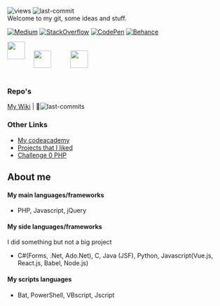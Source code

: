 
![views](https://visitor-badge.glitch.me/badge?page_id=78170.78170&left_color=black&right_color=gray)
![last-commit](https://img.shields.io/github/last-commit/78170/78170?color=%23000&label=Last%20Update%20Date&cacheSeconds=30)<br/>
Welcome to my git, some ideas and stuff.

[![Medium](https://img.shields.io/badge/medium-333?style=for-the-badge&logo=medium)](https://medium.com/@hiagosilverio)
[![StackOverflow](https://img.shields.io/badge/StackOverflow-333?style=for-the-badge&logo=stackoverflow)](https://stackoverflow.com/users/6745038/hiago-silv%c3%a9rio)
[![CodePen](https://img.shields.io/badge/CodePen-333?style=for-the-badge&logo=codepen)](https://codepen.io/codepen-silverio)
[![Behance](https://img.shields.io/badge/Behance-333?style=for-the-badge&logo=behance)](https://www.behance.net/beh4nce-silverio)

<div class="icons">
<img src="https://cdn.jsdelivr.net/gh/devicons/devicon/icons/html5/html5-original.svg" width="40px" style="float:left;">
<img src="https://cdn.jsdelivr.net/gh/devicons/devicon/icons/css3/css3-original.svg" width="40px" style="margin:20px;">
<img src="https://cdn.jsdelivr.net/gh/devicons/devicon/icons/javascript/javascript-original.svg" width="40px" style="margin:20px;">
</div>

[//]: # "![Top Langs](https://github-readme-stats.vercel.app/api/top-langs/?username=78170)](https://github.com/anuraghazra/github-readme-stats)"
[//]: # "[![Top Langs](https://github-readme-stats.vercel.app/api/top-langs/?username=anuraghazra&layout=compact)](https://github.com/anuraghazra/github-readme-stats)"
### Repo's
[My Wiki](https://github.com/78170/my-wiki) |  📅![last-commits](https://img.shields.io/github/last-commit/78170/my-wiki?color=%23000&label=%20&cacheSeconds=5)<br/>

### Other Links
- [My codeacademy](https://www.codecademy.com/profiles/hiago.silverio)
- [Projects that I liked](https://github.com/78170?tab=stars)
- [Challenge 0 PHP](https://github.com/hiagosilverio/challenge-0-php/blob/master/README.md)

## About me 

#### My main languages/frameworks 
- PHP, Javascript, jQuery

#### My side languages/frameworks
I did something but not a big project

- C#(Forms, .Net, Ado.Net), C, Java (JSF), Python, Javascript(Vue.js, React.js, Babel, Node.js)

#### My scripts languages
- Bat, PowerShell, VBscript, Jscript





